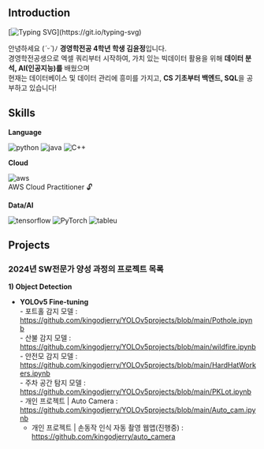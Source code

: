 <div>
  <h2>Introduction</h2>
  
  [![Typing SVG](https://readme-typing-svg.demolab.com?font=Fira+Code&pause=1000&color=000000&random=false&width=435&lines=Hello+world%2C+This+is+JERRY'S+GITHUB!)](https://git.io/typing-svg)
  
  안녕하세요 (*ˊᵕˋ*)ﾉ **경영학전공 4학년 학생 김윤정**입니다. <br>
  경영학전공생으로 엑셀 쿼리부터 시작하여, 가치 있는 빅데이터 활용을 위해 **데이터 분석, AI(인공지능)를** 배웠으며 <br>
  현재는 데이터베이스 및 데이터 관리에 흥미를 가지고, **CS 기초부터 백엔드, SQL**을 공부하고 있습니다!
  
</div>

<div>
  <h2>Skills</h2>
  
  **Language**
  
  ![python](https://img.shields.io/badge/Python-3776AB?style=for-the-badge&logo=python&logoColor=white)
  ![java](https://img.shields.io/badge/Java-ED8B00?style=for-the-badge&logo=openjdk&logoColor=white)
  ![C++](https://img.shields.io/badge/C%2B%2B-00599C?style=for-the-badge&logo=c%2B%2B&logoColor=white)<br>

  **Cloud**
  
  ![aws](https://img.shields.io/badge/Amazon_AWS-232F3E?style=for-the-badge&logo=amazon-aws&logoColor=white) <br>
  AWS Cloud Practitioner :unlock:
 

  **Data/AI**
  
  ![tensorflow](https://img.shields.io/badge/TensorFlow-FF6F00?style=for-the-badge&logo=tensorflow&logoColor=white)
  ![PyTorch](https://img.shields.io/badge/PyTorch-%23EE4C2C.svg?style=for-the-badge&logo=PyTorch&logoColor=white)
  ![tableu](https://img.shields.io/badge/Tableau-E97627?style=for-the-badge&logo=Tableau&logoColor=white) <br>
  
</div>

<div>
  <h2>Projects</h2>
  <h3>2024년 SW전문가 양성 과정의 프로젝트 목록</h3>
  
  **1) Object Detection** <br>
  
  -  **YOLOv5 Fine-tuning** <br>
    - 포트홀 감지 모델 : https://github.com/kingodjerry/YOLOv5projects/blob/main/Pothole.ipynb <br>
    - 산불 감지 모델 : https://github.com/kingodjerry/YOLOv5projects/blob/main/wildfire.ipynb <br>
    - 안전모 감지 모델 : https://github.com/kingodjerry/YOLOv5projects/blob/main/HardHatWorkers.ipynb <br>
    - 주차 공간 탐지 모델 : https://github.com/kingodjerry/YOLOv5projects/blob/main/PKLot.ipynb <br>
    - 개인 프로젝트 | Auto Camera : https://github.com/kingodjerry/YOLOv5projects/blob/main/Auto_cam.ipynb <br>
      - 개인 프로젝트 | 손동작 인식 자동 촬영 웹앱(진행중) : https://github.com/kingodjerry/auto_camera <br>
</div>
